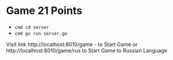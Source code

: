 # Game 21 Points

- `cmd cd server`
- `cmd go run server.go`

Visit link http://localhost:8010/game - to Start Game or http://localhost:8010/game/rus to Start Game to Russian Language
